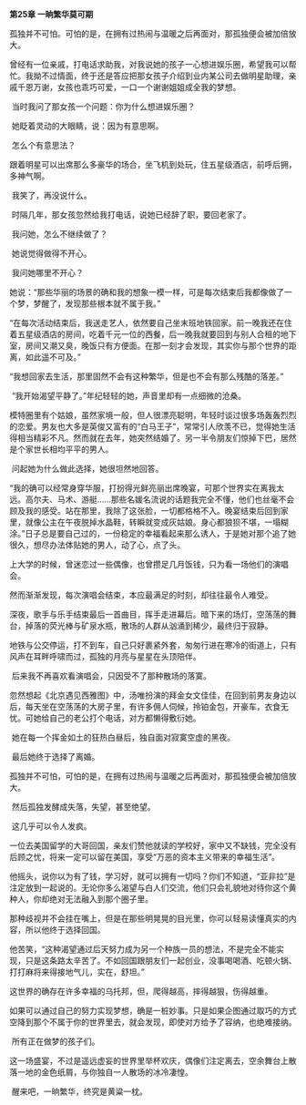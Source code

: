 **第25章 一晌繁华莫可期**



   孤独并不可怕。可怕的是，在拥有过热闹与温暖之后再面对，那孤独便会被加倍放大。 

​    曾经有一位亲戚，打电话求助我，对我说她的孩子一心想进娱乐圈，希望我可以帮忙。我拗不过情面，终于还是答应把那女孩子介绍到业内某公司去做明星助理，亲戚千恩万谢，女孩也乖巧可爱，一口一个谢谢姐姐成全我的梦想。 

​    当时我问了那女孩一个问题：你为什么想进娱乐圈？ 

​    她眨着灵动的大眼睛，说：因为有意思啊。 

​    怎么个有意思法？ 

​    跟着明星可以出席那么多豪华的场合，坐飞机到处玩，住五星级酒店，前呼后拥，多神气啊。 

​    我笑了，再没说什么。 

​    时隔几年，那女孩忽然给我打电话，说她已经辞了职，要回老家了。 

​    我问她，怎么不继续做了？ 

​    她说觉得做得不开心。 

​    我问她哪里不开心？ 

​    她说：“那些华丽的场景的确和我的想象一模一样，可是每次结束后我都像做了一个梦，梦醒了，发现那些根本就不属于我。” 

​    “在每次活动结束后，我送走艺人，依然要自己坐末班地铁回家。前一晚我还在住着五星级酒店的房间，吃着千元一位的西餐，后一晚我就要回到与别人合租的地下室，房间又潮又臭，晚饭只有方便面。在那一刻才会发现，其实你与那个世界的距离，如此遥不可及。” 

​    “我想回家去生活，那里固然不会有这种繁华，但是也不会有那么残酷的落差。” 

​    “我开始渴望平静了。”年纪轻轻的她，声音里却有一点细微的沧桑。 

​    模特圈里有个姑娘，虽然家境一般，但人很漂亮聪明，年轻时谈过很多场轰轰烈烈的恋爱。男友也大多是英俊又富有的“白马王子”，常常引人欣羡不已，觉得她生活得相当精彩不凡。然而就在去年，她突然结婚了。另一半令朋友们惊掉下巴，居然是个家世长相均平平的男人。 

​    问起她为什么做此选择，她很坦然地回答。 

​    “我的确可以经常身穿华服，打扮得光鲜亮丽出席晚宴，可那个世界实在离我太远。高尔夫、马术、游艇……那些名媛名流说的话题我完全不懂，他们也丝毫不会顾及我的感受。站在那里，我除了这张脸，一切都格格不入。晚宴结束后回到家里，就像公主在午夜脱掉水晶鞋，转瞬就变成灰姑娘。身心都狼狈不堪，一塌糊涂。”日子总是要自己过的，一份稳定的幸福看起来那么诱人，于是她对那个追了她很久，想尽办法体贴她的男人，动了心，点了头。 

​    上大学的时候，曾迷恋过一些偶像，也曾攒足几月饭钱，只为看一场他们的演唱会。 

​    然而渐渐发现，每次演唱会结束，本应最满足的时刻，却往往最令人难受。 

​    深夜，歌手与乐手结束最后一首曲目，挥手走进幕后。暗下来的场灯，空荡荡的舞台，掉落的荧光棒与矿泉水瓶，散场的人群从汹涌到稀少，最终归于寂静。 

​    地铁与公交停运，打不到车，自己只好裹紧外套，匆匆行进在寒冷的街道上，只有风声在耳畔呼啸而过，孤独的月亮与星星在头顶陪伴。 

​    后来我不再喜欢看演唱会，只因受不了那种散场的落寞。 

​    忽然想起《北京遇见西雅图》中，汤唯扮演的拜金女文佳佳，在回到前男友身边以后，每天坐在空荡荡的大房子里，有许多佣人伺候，拎铂金包，开豪车，衣食无忧。可她给自己的老公打个电话，对方都懒得敷衍她。 

​    她在每一个挥金如土的狂热白昼后，独自面对寂寞空虚的黑夜。 

​    最后她终于选择了离婚。 

​    孤独并不可怕，可怕的是，在拥有过热闹与温暖之后再面对，那孤独便会被加倍放大。 

​    然后孤独发酵成失落，失望，甚至绝望。 

​    这几乎可以令人发疯。 

​    一位去美国留学的大哥回国，亲友们赞他就读的学校好，家中又不缺钱，完全没有后顾之忧，将来一定可以留在美国，享受“万恶的资本主义带来的幸福生活”。 

​    他摇头，说你以为有了钱，学习好，就可以拥有一切吗？你们不知道，“亚非拉”是注定放到一起说的。无论你多么渴望与白人们交流，他们只会礼貌地对待你这个黄种人，你却绝对无法融入到那个圈子里。 

​    那种歧视并不会挂在嘴上，但是在那些明晃晃的目光里，你可以轻易读懂真实的内容，所以他终于选择回国。 

​    他苦笑，“这种渴望通过后天努力成为另一个种族一员的想法，不是完全不能实现，只是这条路太辛苦了。不如回国跟朋友们一起创业，没事喝喝酒、吃顿火锅、打打麻将来得接地气儿，实在，舒坦。” 

​    这世界的确存在许多幸福的乌托邦，但，爬得越高，摔得越狠，伤得越重。 

​    如果可以通过自己的努力实现梦想，确是一桩妙事。只是如果企图通过取巧的方式空降到那个不属于你的世界里去，就会发现，即使对方给予了容纳，也绝难接纳。 

​    所有正在做梦的孩子们。 

​    这一场盛宴，不过是遥远虚妄的世界里举杯欢庆，偶像们注定离去，空余舞台上散落一地的金色纸屑，与你独自一人散场的冰冷凄惶。 

​    醒来吧，一晌繁华，终究是黄粱一枕。  